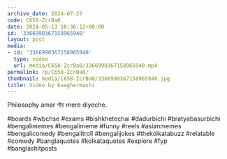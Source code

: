 ```yaml
---
archive_date: 2024-07-27
code: C658-ZcrBa0
date: 2024-05-13 10:36:12+00:00
id: '3366990367158965940'
layout: post
media:
- id: '3366990367158965940'
  type: video
  url: media/C658-ZcrBa0/3366990367158965940.mp4
permalink: /p/C658-ZcrBa0/
thumbnail: media/C658-ZcrBa0/3366990367158965940.jpg
title: Video by baaghermashi
---
```


Philosophy amar গাঁড় mere diyeche.  
  
#boards #wbchse #exams #bishkhetechai #dadurbichi #bratyabasurbichi #bengalimemes #bengalimeme #funny #reels #asianmemes #bengalicomedy #bengalitroll #bengalijokes #thekolkatabuzz #relatable #comedy #banglaquotes #kolkataquotes #explore #fyp  
#banglashitposts
